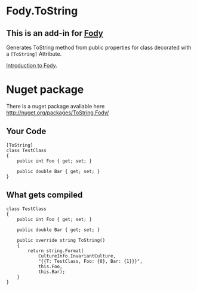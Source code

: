 Fody.ToString
=============

## This is an add-in for [Fody](https://github.com/Fody/Fody/) 

Generates ToString method from public properties for class decorated with a `[ToString]` Attribute.

[Introduction to Fody](http://github.com/Fody/Fody/wiki/SampleUsage).

# Nuget package

There is a nuget package avaliable here http://nuget.org/packages/ToString.Fody/

## Your Code

    [ToString]
    class TestClass
    {
        public int Foo { get; set; }

        public double Bar { get; set; }
    }

## What gets compiled

    class TestClass
    {
        public int Foo { get; set; }

        public double Bar { get; set; }
        
        public override string ToString()
        {
            return string.Format(
                CultureInfo.InvariantCulture, 
                "{{T: TestClass, Foo: {0}, Bar: {1}}}",
                this.Foo,
                this.Bar);
        }
    }


